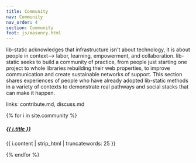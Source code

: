 ```yaml
---
title: Community
nav: Community
nav_order: 4
section: Community
foot: js/masonry.html
---
```


lib-static acknowledges that infrastructure isn't about technology, it is about people in context--> labor, learning, empowerment, and collaboration.
lib-static seeks to build a community of practice, from people just starting one project to whole libraries rebuilding their web properties, to improve communication and create sustainable networks of support.
This section shares experiences of people who have already adopted lib-static methods in a variety of contexts to demonstrate real pathways and social stacks that can make it happen.

links: contribute.md, discuss.md

<div class="row" data-masonry='{"percentPosition": true }'>
    {% for i in site.community %}
    <div class="col-sm-6">
        <div class="card mb-3">
            <div class="card-body">
                <h5 class="card-title"><a href="{{ i.url | relative_url }}">{{ i.title }}</a></h5>
                <p class="card-text">{{ i.content | strip_html | truncatewords: 25 }}</p>
            </div>
        </div>
    </div>
    {% endfor %}
</div>
